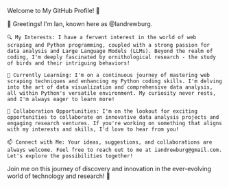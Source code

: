 Welcome to My GitHub Profile! 🚀

👋 Greetings! I'm Ian, known here as @Iandrewburg.

    🔍 My Interests: I have a fervent interest in the world of web scraping and Python programming, coupled with a strong passion for data analysis and Large Language Models (LLMs). Beyond the realm of coding, I'm deeply fascinated by ornithological research - the study of birds and their intriguing behaviors!

    🌱 Currently Learning: I'm on a continuous journey of mastering web scraping techniques and enhancing my Python coding skills. I'm delving into the art of data visualization and comprehensive data analysis, all within Python's versatile environment. My curiosity never rests, and I'm always eager to learn more!

    💞️ Collaboration Opportunities: I'm on the lookout for exciting opportunities to collaborate on innovative data analysis projects and engaging research ventures. If you're working on something that aligns with my interests and skills, I'd love to hear from you!

    📫 Connect with Me: Your ideas, suggestions, and collaborations are always welcome. Feel free to reach out to me at iandrewburg@gmail.com. Let's explore the possibilities together!

Join me on this journey of discovery and innovation in the ever-evolving world of technology and research! 🌟

